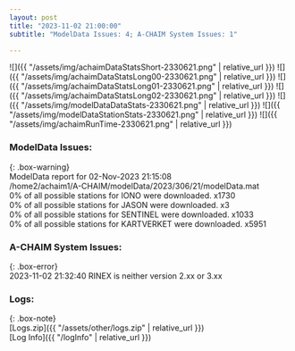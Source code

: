 ```yaml
---
layout: post
title: "2023-11-02 21:00:00"
subtitle: "ModelData Issues: 4; A-CHAIM System Issues: 1"

---
```


![]({{ "/assets/img/achaimDataStatsShort-2330621.png" | relative_url }})
![]({{ "/assets/img/achaimDataStatsLong00-2330621.png" | relative_url }})
![]({{ "/assets/img/achaimDataStatsLong01-2330621.png" | relative_url }})
![]({{ "/assets/img/achaimDataStatsLong02-2330621.png" | relative_url }})
![]({{ "/assets/img/modelDataDataStats-2330621.png" | relative_url }})
![]({{ "/assets/img/modelDataStationStats-2330621.png" | relative_url }})
![]({{ "/assets/img/achaimRunTime-2330621.png" | relative_url }})


### ModelData Issues:  
  
{: .box-warning}  
 ModelData report for 02-Nov-2023 21:15:08   
 /home2/achaim1/A-CHAIM/modelData/2023/306/21/modelData.mat   
 0% of all possible stations for IONO were downloaded. x1730   
 0% of all possible stations for JASON were downloaded. x3   
 0% of all possible stations for SENTINEL were downloaded. x1033   
 0% of all possible stations for KARTVERKET were downloaded. x5951   
  
### A-CHAIM System Issues:  
  
{: .box-error}  
2023-11-02 21:32:40 RINEX is neither version 2.xx or 3.xx  

### Logs:  
  
{: .box-note}  
[Logs.zip]({{ "/assets/other/logs.zip" | relative_url }})  
[Log Info]({{ "/logInfo" | relative_url }})  
